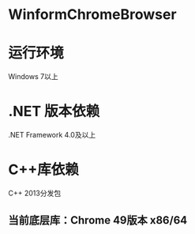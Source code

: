 # WinformChromeBrowser

# 运行环境 #

Windows 7以上


# .NET 版本依赖 # 
.NET Framework 4.0及以上

# C++库依赖 #
C++ 2013分发包


## 当前底层库：Chrome 49版本 x86/64 ##